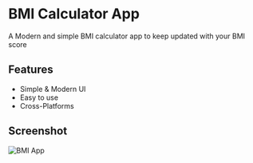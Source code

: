 # BMI Calculator App
A Modern and simple BMI calculator app to keep updated with your BMI score

## Features
- Simple & Modern UI
- Easy to use
- Cross-Platforms

## Screenshot

![BMI App](https://github.com/ojpro/1st-flutter-app/assets/108437129/503c54cb-91e9-42fa-b882-71091a51c358)
